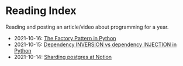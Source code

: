 # Reading Index

Reading and posting an article/video about programming for a year.


- 2021-10-16: [The Factory Pattern in Python](https://www.youtube.com/watch?v=s_4ZrtQs8Do)
- 2021-10-15: [Dependency INVERSION vs dependency INJECTION in Python](https://www.youtube.com/watch?v=2ejbLVkCndI)
- 2021-10-14: [Sharding postgres at Notion](https://www.notion.so/blog/sharding-postgres-at-notion)


